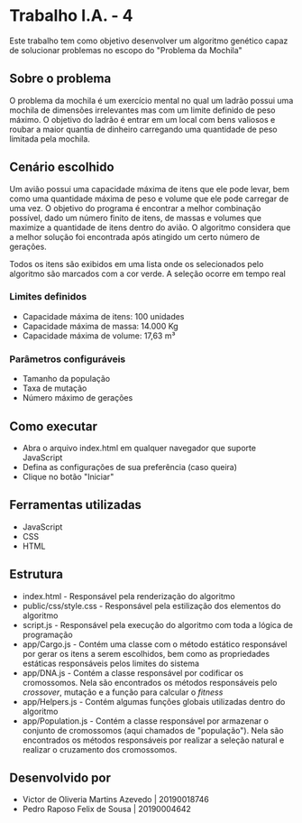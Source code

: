 # Trabalho I.A. - 4

Este trabalho tem como objetivo desenvolver um algoritmo genético capaz de solucionar problemas no escopo do "Problema da Mochila"

## Sobre o problema

O problema da mochila é um exercício mental no qual um ladrão possui uma mochila de dimensões irrelevantes mas com um limite definido de peso máximo. O objetivo do ladrão é entrar em um local com bens valiosos e roubar a maior quantia de dinheiro carregando uma quantidade de peso limitada pela mochila. 

## Cenário escolhido

Um avião possui uma capacidade máxima de itens que ele pode levar, bem como uma quantidade máxima de peso e volume que ele pode carregar de uma vez. O objetivo do programa é encontrar a melhor combinação possível, dado um número finito de itens, de massas e volumes que maximize a quantidade de itens dentro do avião. O algoritmo considera que a melhor solução foi encontrada após atingido um certo número de gerações.

Todos os itens são exibidos em uma lista onde os selecionados pelo algoritmo são marcados com a cor verde. A seleção ocorre em tempo real

### Limites definidos

* Capacidade máxima de itens: 100 unidades
* Capacidade máxima de massa: 14.000 Kg
* Capacidade máxima de volume: 17,63 m³

### Parâmetros configuráveis

* Tamanho da população
* Taxa de mutação
* Número máximo de gerações

## Como executar
* Abra o arquivo index.html em qualquer navegador que suporte JavaScript
* Defina as configurações de sua preferência (caso queira)
* Clique no botão "Iniciar"

## Ferramentas utilizadas
* JavaScript
* CSS
* HTML

## Estrutura
* index.html - Responsável pela renderização do algoritmo
* public/css/style.css - Responsável pela estilização dos elementos do algoritmo
* script.js - Responsável pela execução do algoritmo com toda a lógica de programação
* app/Cargo.js - Contém uma classe com o método estático responsável por gerar os itens a serem escolhidos, bem como as propriedades estáticas responsáveis pelos limites do sistema
* app/DNA.js - Contém a classe responsável por codificar os cromossomos. Nela são encontrados os métodos responsáveis pelo <i>crossover</i>, mutação e a função para calcular o <i>fitness</i>
* app/Helpers.js - Contém algumas funções globais utilizadas dentro do algoritmo
* app/Population.js - Contém a classe responsável por armazenar o conjunto de cromossomos (aqui chamados de "população"). Nela são encontrados os métodos responsáveis por realizar a seleção natural e realizar o cruzamento dos cromossomos.

## Desenvolvido por

* Victor de Oliveria Martins Azevedo | 20190018746
* Pedro Raposo Felix de Sousa | 20190004642

